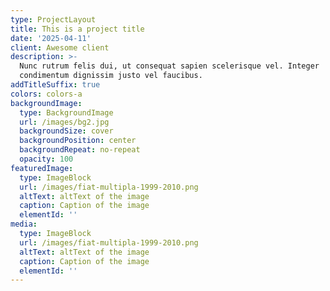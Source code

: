 ```yaml
---
type: ProjectLayout
title: This is a project title
date: '2025-04-11'
client: Awesome client
description: >-
  Nunc rutrum felis dui, ut consequat sapien scelerisque vel. Integer
  condimentum dignissim justo vel faucibus.
addTitleSuffix: true
colors: colors-a
backgroundImage:
  type: BackgroundImage
  url: /images/bg2.jpg
  backgroundSize: cover
  backgroundPosition: center
  backgroundRepeat: no-repeat
  opacity: 100
featuredImage:
  type: ImageBlock
  url: /images/fiat-multipla-1999-2010.png
  altText: altText of the image
  caption: Caption of the image
  elementId: ''
media:
  type: ImageBlock
  url: /images/fiat-multipla-1999-2010.png
  altText: altText of the image
  caption: Caption of the image
  elementId: ''
---
```

